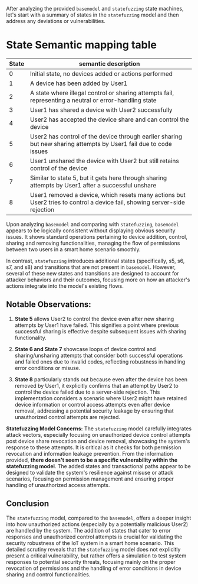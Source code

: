 After analyzing the provided `basemodel` and `statefuzzing` state machines, let's start with a summary of states in the `statefuzzing` model and then address any deviations or vulnerabilities.

# State Semantic mapping table
State | semantic description
-----|---------
0 | Initial state, no devices added or actions performed
1 | A device has been added by User1
2 | A state where illegal control or sharing attempts fail, representing a neutral or error-handling state
3 | User1 has shared a device with User2 successfully
4 | User2 has accepted the device share and can control the device
5 | User2 has control of the device through earlier sharing but new sharing attempts by User1 fail due to code issues
6 | User1 unshared the device with User2 but still retains control of the device
7 | Similar to state 5, but it gets here through sharing attempts by User1 after a successful unshare
8 | User1 removed a device, which resets many actions but User2 tries to control a device fail, showing server-side rejection

Upon analyzing `basemodel` and comparing with `statefuzzing`, `basemodel` appears to be logically consistent without displaying obvious security issues. It shows standard operations pertaining to device addition, control, sharing and removing functionalities, managing the flow of permissions between two users in a smart home scenario smoothly.

In contrast, `statefuzzing` introduces additional states (specifically, s5, s6, s7, and s8) and transitions that are not present in `basemodel`. However, several of these new states and transitions are designed to account for attacker behaviors and their outcomes, focusing more on how an attacker's actions integrate into the model's existing flows.

## Notable Observations:
1. **State 5** allows User2 to control the device even after new sharing attempts by User1 have failed. This signifies a point where previous successful sharing is effective despite subsequent issues with sharing functionality.

2. **State 6 and State 7** showcase loops of device control and sharing/unsharing attempts that consider both successful operations and failed ones due to invalid codes, reflecting robustness in handling error conditions or misuse.

3. **State 8** particularly stands out because even after the device has been removed by User1, it explicitly confirms that an attempt by User2 to control the device failed due to a server-side rejection. This implementation considers a scenario where User2 might have retained device information or control access attempts even after device removal, addressing a potential security leakage by ensuring that unauthorized control attempts are rejected.

**Statefuzzing Model Concerns:**
The `statefuzzing` model carefully integrates attack vectors, especially focusing on unauthorized device control attempts post device share revocation and device removal, showcasing the system's response to these attempts. It is critical as it checks for both permission revocation and information leakage prevention. From the information provided, **there doesn't seem to be a specific vulnerability within the statefuzzing model**. The added states and transactional paths appear to be designed to validate the system's resilience against misuse or attack scenarios, focusing on permission management and ensuring proper handling of unauthorized access attempts.

## Conclusion

The `statefuzzing` model, compared to the `basemodel`, offers a deeper insight into how unauthorized actions (especially by a potentially malicious User2) are handled by the system. The addition of states that cater to error responses and unauthorized control attempts is crucial for validating the security robustness of the IoT system in a smart home scenario. This detailed scrutiny reveals that the `statefuzzing` model does not explicitly present a critical vulnerability, but rather offers a simulation to test system responses to potential security threats, focusing mainly on the proper revocation of permissions and the handling of error conditions in device sharing and control functionalities.